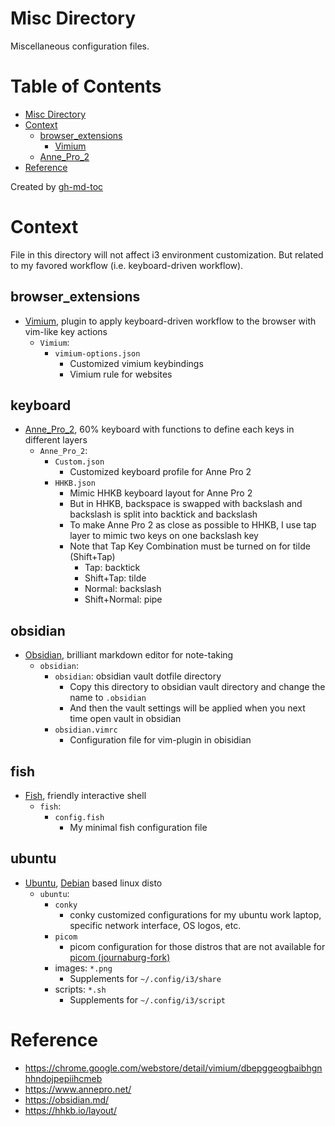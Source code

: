 # Misc Directory
Miscellaneous configuration files.

Table of Contents
=================

* [Misc Directory](#misc-directory)
* [Context](#context)
   * [browser_extensions](#browser_extensions)
      * [Vimium](#vimium)
   * [Anne_Pro_2](#anne_pro_2)
* [Reference](#reference)

Created by [gh-md-toc](https://github.com/ekalinin/github-markdown-toc)

# Context
File in this directory will not affect i3 environment customization.
But related to my favored workflow (i.e. keyboard-driven workflow).

## browser_extensions
- [Vimium](https://chrome.google.com/webstore/detail/vimium/dbepggeogbaibhgnhhndojpepiihcmeb), plugin to apply keyboard-driven workflow to the browser with vim-like key actions
    - `Vimium`:
        - `vimium-options.json`
            - Customized vimium keybindings
            - Vimium rule for websites

## keyboard
- [Anne_Pro_2](https://www.annepro.net/), 60% keyboard with functions to define each keys in different layers
    - `Anne_Pro_2`:
        - `Custom.json`
            - Customized keyboard profile for Anne Pro 2
        - `HHKB.json`
            - Mimic HHKB keyboard layout for Anne Pro 2
            - But in HHKB, backspace is swapped with backslash and backslash is split into backtick and backslash
            - To make Anne Pro 2 as close as possible to HHKB, I use tap layer to mimic two keys on one backslash key
            - Note that Tap Key Combination must be turned on for tilde (Shift+Tap)
                - Tap: backtick
                - Shift+Tap: tilde
                - Normal: backslash
                - Shift+Normal: pipe

## obsidian
- [Obsidian](https://obsidian.md/), brilliant markdown editor for note-taking
    - `obsidian`:
        - `obsidian`: obsidian vault dotfile directory
            - Copy this directory to obsidian vault directory and change the name to `.obsidian`
            - And then the vault settings will be applied when you next time open vault in obsidian
        - `obsidian.vimrc`
            - Configuration file for vim-plugin in obisidian

## fish
- [Fish](https://fishshell.com/), friendly interactive shell
    - `fish`:
        - `config.fish`
            - My minimal fish configuration file

## ubuntu
- [Ubuntu](https://ubuntu.com/), [Debian](https://www.debian.org/) based linux disto
    - `ubuntu`:
        - `conky`
            - conky customized configurations for my ubuntu work laptop, specific network interface, OS logos, etc.
        - `picom`
            - picom configuration for those distros that are not available for [picom (journaburg-fork)](https://github.com/jonaburg/picom)
        - images: `*.png`
            - Supplements for `~/.config/i3/share`
        - scripts: `*.sh`
            - Supplements for `~/.config/i3/script`

# Reference
- https://chrome.google.com/webstore/detail/vimium/dbepggeogbaibhgnhhndojpepiihcmeb
- https://www.annepro.net/
- https://obsidian.md/
- https://hhkb.io/layout/
